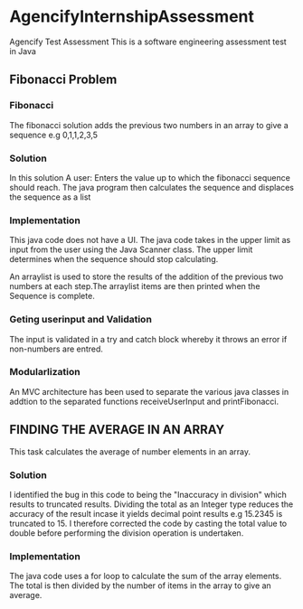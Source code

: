 # AgencifyInternshipAssessment
Agencify Test Assessment
This is a software engineering assessment test in Java

## Fibonacci Problem
### Fibonacci
The fibonacci solution adds the previous two numbers in an array to give a sequence e.g 0,1,1,2,3,5
### Solution
In this solution A user:
Enters the value up to which the fibonacci sequence should reach. The java program then calculates the sequence and displaces the sequence as a list

### Implementation
This java code does not have a UI. The java code takes in the upper limit as input from the user using the Java Scanner class. The upper limit determines when the sequence should stop calculating.

An arraylist is used to store the results of the addition of the previous two numbers at each step.The arraylist items are then printed when the Sequence is complete.

### Geting userinput and Validation
The input is validated in a try and catch block whereby it throws an error if non-numbers are entred.
### Modularlization 
An MVC architecture has been used to separate the various java classes in addtion to the separated functions receiveUserInput and printFibonacci.

## FINDING THE AVERAGE IN AN ARRAY
This task calculates the average of number elements in an array.
### Solution
I identified the bug in this code to being the "Inaccuracy in division" which results to truncated results. Dividing the total as an Integer type reduces the accuracy of the result incase it yields decimal point results e.g 15.2345 is truncated to 15. I therefore corrected the code by casting the total value to double before performing the division operation is undertaken.  

### Implementation
The java code uses a for loop to calculate the sum of the array elements. The total is then divided by the number of items in the array to give an average.



